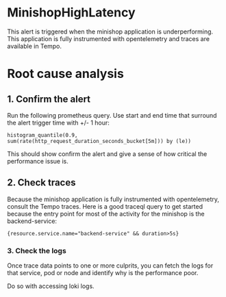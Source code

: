 # MinishopHighLatency

This alert is triggered when the minishop application is underperforming.
This application is fully instrumented with opentelemetry and traces are available in Tempo.


# Root cause analysis

## 1. Confirm the alert

Run the following prometheus query. Use start and end time that surround the alert trigger time with +/- 1 hour:

```
histogram_quantile(0.9, sum(rate(http_request_duration_seconds_bucket[5m])) by (le))
```

This should show confirm the alert and give a sense of how critical the performance issue is.

## 2. Check traces

Because the minishop application is fully instrumented with opentelemetry, consult the Tempo traces.
Here is a good traceql query to get started because the entry point for most of the activity for the minishop is the backend-service:

```
{resource.service.name="backend-service" && duration>5s}
```

### 3. Check the logs

Once trace data points to one or more culprits, you can fetch the logs for that service, pod or node and identify why is the performance poor.

Do so with accessing loki logs.
